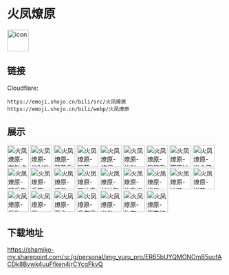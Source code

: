 # 火凤燎原
<img src="https://emoji.shojo.cn/bili/src/火凤燎原/icon.png" width="50" height="50" alt="icon">

## 链接
Cloudflare:
```
https://emoji.shojo.cn/bili/src/火凤燎原
https://emoji.shojo.cn/bili/webp/火凤燎原
```
## 展示
<img src="https://emoji.shojo.cn/bili/src/火凤燎原/火凤燎原-有新点子了.png" width="50" height="50" alt="火凤燎原-有新点子了">
<img src="https://emoji.shojo.cn/bili/src/火凤燎原/火凤燎原-发财啦.png" width="50" height="50" alt="火凤燎原-发财啦">
<img src="https://emoji.shojo.cn/bili/src/火凤燎原/火凤燎原-静静看着你.png" width="50" height="50" alt="火凤燎原-静静看着你">
<img src="https://emoji.shojo.cn/bili/src/火凤燎原/火凤燎原-喝茶.png" width="50" height="50" alt="火凤燎原-喝茶">
<img src="https://emoji.shojo.cn/bili/src/火凤燎原/火凤燎原-悠闲.png" width="50" height="50" alt="火凤燎原-悠闲">
<img src="https://emoji.shojo.cn/bili/src/火凤燎原/火凤燎原-拔剑.png" width="50" height="50" alt="火凤燎原-拔剑">
<img src="https://emoji.shojo.cn/bili/src/火凤燎原/火凤燎原-我很喜欢.png" width="50" height="50" alt="火凤燎原-我很喜欢">
<img src="https://emoji.shojo.cn/bili/src/火凤燎原/火凤燎原-瞒不过我.png" width="50" height="50" alt="火凤燎原-瞒不过我">
<img src="https://emoji.shojo.cn/bili/src/火凤燎原/火凤燎原-当心了.png" width="50" height="50" alt="火凤燎原-当心了">
<img src="https://emoji.shojo.cn/bili/src/火凤燎原/火凤燎原-残兵集结.png" width="50" height="50" alt="火凤燎原-残兵集结">
<img src="https://emoji.shojo.cn/bili/src/火凤燎原/火凤燎原-看箭.png" width="50" height="50" alt="火凤燎原-看箭">
<img src="https://emoji.shojo.cn/bili/src/火凤燎原/火凤燎原-叹气.png" width="50" height="50" alt="火凤燎原-叹气">
<img src="https://emoji.shojo.cn/bili/src/火凤燎原/火凤燎原-开始表演.png" width="50" height="50" alt="火凤燎原-开始表演">
<img src="https://emoji.shojo.cn/bili/src/火凤燎原/火凤燎原-战神驾到.png" width="50" height="50" alt="火凤燎原-战神驾到">
<img src="https://emoji.shojo.cn/bili/src/火凤燎原/火凤燎原-让我想想.png" width="50" height="50" alt="火凤燎原-让我想想">
<img src="https://emoji.shojo.cn/bili/src/火凤燎原/火凤燎原-学习.png" width="50" height="50" alt="火凤燎原-学习">
<img src="https://emoji.shojo.cn/bili/src/火凤燎原/火凤燎原-冲鸭.png" width="50" height="50" alt="火凤燎原-冲鸭">
<img src="https://emoji.shojo.cn/bili/src/火凤燎原/火凤燎原-送花.png" width="50" height="50" alt="火凤燎原-送花">
<img src="https://emoji.shojo.cn/bili/src/火凤燎原/火凤燎原-振作.png" width="50" height="50" alt="火凤燎原-振作">
<img src="https://emoji.shojo.cn/bili/src/火凤燎原/火凤燎原-哭.png" width="50" height="50" alt="火凤燎原-哭">
<img src="https://emoji.shojo.cn/bili/src/火凤燎原/火凤燎原-开心.png" width="50" height="50" alt="火凤燎原-开心">
<img src="https://emoji.shojo.cn/bili/src/火凤燎原/火凤燎原-多包涵.png" width="50" height="50" alt="火凤燎原-多包涵">
<img src="https://emoji.shojo.cn/bili/src/火凤燎原/火凤燎原-出发.png" width="50" height="50" alt="火凤燎原-出发">
<img src="https://emoji.shojo.cn/bili/src/火凤燎原/火凤燎原-生气.png" width="50" height="50" alt="火凤燎原-生气">
<img src="https://emoji.shojo.cn/bili/src/火凤燎原/火凤燎原-原来如此.png" width="50" height="50" alt="火凤燎原-原来如此">

## 下载地址

https://shamiko-my.sharepoint.com/:u:/g/personal/img_yuru_pro/ER65bUYQMONOm85uofACDk8Bvwk4uuFfken4jrCYcqFkvQ
